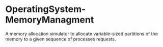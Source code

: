 # OperatingSystem-MemoryManagment
A memory allocation simulator to allocate variable-sized partitions of the memory to a given sequence of processes requests.
